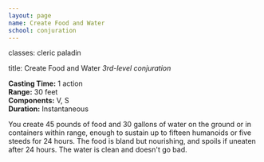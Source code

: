 ```yaml
---
layout: page
name: Create Food and Water
school: conjuration
---
```

classes: cleric
         paladin

title: Create Food and Water 
_3rd-level conjuration_ 

**Casting Time:** 1 action    
**Range:** 30 feet    
**Components:** V, S    
**Duration:** Instantaneous 

You create 45 pounds of food and 30 gallons of water on the ground or in containers within range, enough to sustain up to fifteen humanoids or five steeds for 24 hours. The food is bland but nourishing, and spoils if uneaten after 24 hours. The water is clean and doesn't go bad. 